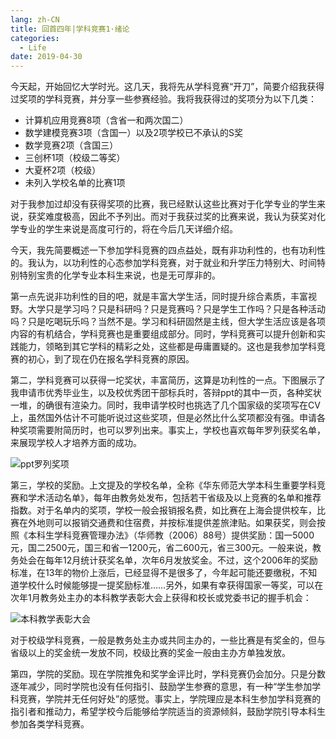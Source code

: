 ```yaml
---
lang: zh-CN
title: 回首四年|学科竞赛1·绪论
categories:
  - Life
date: 2019-04-30
---
```

今天起，开始回忆大学时光。这几天，我将先从学科竞赛“开刀”，简要介绍我获得过奖项的学科竞赛，并分享一些参赛经验。我将我获得过的奖项分为以下几类：

* 计算机应用竞赛8项（含省一和两次国二）
* 数学建模竞赛3项（含国一）以及2项学校已不承认的S奖
* 数学竞赛2项（含国三）
* 三创杯1项（校级二等奖）
* 大夏杯2项（校级）
* 未列入学校名单的比赛1项

对于我参加过却没有获得奖项的比赛，我已经默认这些比赛对于化学专业的学生来说，获奖难度极高，因此不予列出。而对于我获过奖的比赛来说，我认为获奖对化学专业的学生来说是高度可行的，将在今后几天详细介绍。

今天，我先简要概述一下参加学科竞赛的四点益处，既有非功利性的，也有功利性的。我认为，以功利性的心态参加学科竞赛，对于就业和升学压力特别大、时间特别特别宝贵的化学专业本科生来说，也是无可厚非的。

第一点先说非功利性的目的吧，就是丰富大学生活，同时提升综合素质，丰富视野。大学只是学习吗？只是科研吗？只是竞赛吗？只是学生工作吗？只是各种活动吗？只是吃喝玩乐吗？当然不是。学习和科研固然是主线，但大学生活应该是各项内容的有机结合，学科竞赛也是重要组成部分。同时，学科竞赛可以提升创新和实践能力，领略到其它学科的精彩之处，这些都是毋庸置疑的。这也是我参加学科竞赛的初心，到了现在仍在报名学科竞赛的原因。

第二，学科竞赛可以获得一坨奖状，丰富简历，这算是功利性的一点。下图展示了我申请市优秀毕业生，以及校优秀团干部标兵时，答辩ppt的其中一页，各种奖状一堆，的确很有渲染力。同时，我申请学校时也挑选了几个国家级的奖项写在CV上，虽然国外估计不可能听说过这些奖项，但是必然比什么奖项都没有强。申请各种奖项需要附简历时，也可以罗列出来。事实上，学校也喜欢每年罗列获奖名单，来展现学校人才培养方面的成功。

![ppt罗列奖项](https://img.njzjz.win/?url=drive.google.com/uc?id=1ltyCyC03cG3VCydXzjGNJcVHRqHR2Qh4)

第三，学校的奖励。上文提及的学校名单，全称《华东师范大学本科生重要学科竞赛和学术活动名单》，每年由教务处发布，包括若干省级及以上竞赛的名单和推荐指数。对于名单内的奖项，学校一般会报销报名费，如比赛在上海会提供校车，比赛在外地则可以报销交通费和住宿费，并按标准提供差旅津贴。如果获奖，则会按照《本科生学科竞赛管理办法》（华师教（2006）88号）提供奖励：国一5000元，国二2500元，国三和省一1200元，省二600元，省三300元。一般来说，教务处会在每年12月统计获奖名单，次年6月发放奖金。不过，这个2006年的奖励标准，在13年的物价上涨后，已经显得不是很多了，今年起可能还要缴税，不知道学校什么时候能够提一提奖励标准……另外，如果有幸获得国家一等奖，可以在次年1月教务处主办的本科教学表彰大会上获得和校长或党委书记的握手机会：

![本科教学表彰大会](https://img.njzjz.win/?url=drive.google.com/uc?id=1-KSdvJ335BJpUwPdJhapfkSBre-ZH8SP)

对于校级学科竞赛，一般是教务处主办或共同主办的，一些比赛是有奖金的，但与省级以上的奖金统一发放不同，校级比赛的奖金一般由主办方单独发放。

第四，学院的奖励。现在学院推免和奖学金评比时，学科竞赛仍会加分。只是分数逐年减少，同时学院也没有任何指引、鼓励学生参赛的意思，有一种“学生参加学科竞赛，学院并无任何好处”的感觉。事实上，学院理应是本科生参加学科竞赛的指引者和推动力，希望学校今后能够给学院适当的资源倾斜，鼓励学院引导本科生参加各类学科竞赛。
